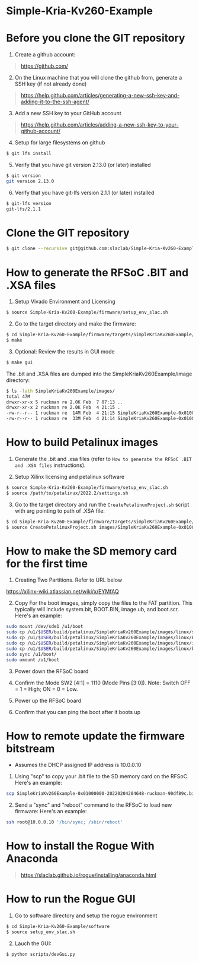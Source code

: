 # Simple-Kria-Kv260-Example

<!--- ######################################################## -->

# Before you clone the GIT repository

1) Create a github account:
> https://github.com/

2) On the Linux machine that you will clone the github from, generate a SSH key (if not already done)
> https://help.github.com/articles/generating-a-new-ssh-key-and-adding-it-to-the-ssh-agent/

3) Add a new SSH key to your GitHub account
> https://help.github.com/articles/adding-a-new-ssh-key-to-your-github-account/

4) Setup for large filesystems on github

```bash
$ git lfs install
```

5) Verify that you have git version 2.13.0 (or later) installed 

```bash
$ git version
git version 2.13.0
```

6) Verify that you have git-lfs version 2.1.1 (or later) installed 

```bash
$ git-lfs version
git-lfs/2.1.1
```

<!--- ######################################################## -->

# Clone the GIT repository

```bash
$ git clone --recursive git@github.com:slaclab/Simple-Kria-Kv260-Example
```

<!--- ######################################################## -->

# How to generate the RFSoC .BIT and .XSA files

1) Setup Vivado Environment and Licensing

```bash
$ source Simple-Kria-Kv260-Example/firmware/setup_env_slac.sh
```

2) Go to the target directory and make the firmware:

```bash
$ cd Simple-Kria-Kv260-Example/firmware/targets/SimpleKriaKv260Example/
$ make
```

3) Optional: Review the results in GUI mode

```bash
$ make gui
```

The .bit and .XSA files are dumped into the SimpleKriaKv260Example/image directory:

```bash
$ ls -lath SimpleKriaKv260Example/images/
total 47M
drwxr-xr-x 5 ruckman re 2.0K Feb  7 07:13 ..
drwxr-xr-x 2 ruckman re 2.0K Feb  4 21:15 .
-rw-r--r-- 1 ruckman re  14M Feb  4 21:15 SimpleKriaKv260Example-0x01000000-20220204204648-ruckman-90df89c.xsa
-rw-r--r-- 1 ruckman re  33M Feb  4 21:14 SimpleKriaKv260Example-0x01000000-20220204204648-ruckman-90df89c.bit
```

<!--- ######################################################## -->

# How to build Petalinux images

1) Generate the .bit and .xsa files (refer to `How to generate the RFSoC .BIT and .XSA files` instructions).

2) Setup Xilinx licensing and petalinux software

```bash
$ source Simple-Kria-Kv260-Example/firmware/setup_env_slac.sh
$ source /path/to/petalinux/2022.2/settings.sh
```

3) Go to the target directory and run the `CreatePetalinuxProject.sh` script with arg pointing to path of .XSA file:

```bash
$ cd Simple-Kria-Kv260-Example/firmware/targets/SimpleKriaKv260Example/
$ source CreatePetalinuxProject.sh images/SimpleKriaKv260Example-0x01000000-20220204204648-ruckman-90df89c.xsa
```

<!--- ######################################################## -->

# How to make the SD memory card for the first time

1) Creating Two Partitions.  Refer to URL below

https://xilinx-wiki.atlassian.net/wiki/x/EYMfAQ

2) Copy For the boot images, simply copy the files to the FAT partition.
This typically will include system.bit, BOOT.BIN, image.ub, and boot.scr.  Here's an example:

```bash
sudo mount /dev/sde1 /u1/boot
sudo cp /u1/$USER/build/petalinux/SimpleKriaKv260Example/images/linux/system.bit /u1/boot/.
sudo cp /u1/$USER/build/petalinux/SimpleKriaKv260Example/images/linux/BOOT.BIN   /u1/boot/.
sudo cp /u1/$USER/build/petalinux/SimpleKriaKv260Example/images/linux/image.ub   /u1/boot/.
sudo cp /u1/$USER/build/petalinux/SimpleKriaKv260Example/images/linux/boot.scr   /u1/boot/.
sudo sync /u1/boot/
sudo umount /u1/boot
```

3) Power down the RFSoC board

4) Confirm the Mode SW2 [4:1] = 1110 (Mode Pins [3:0]). Note: Switch OFF = 1 = High; ON = 0 = Low.

5) Power up the RFSoC board

6) Confirm that you can ping the boot after it boots up

<!--- ######################################################## -->

# How to remote update the firmware bitstream

- Assumes the DHCP assigned IP address is 10.0.0.10

1) Using "scp" to copy your .bit file to the SD memory card on the RFSoC.  Here's an example:

```bash
scp SimpleKriaKv260Example-0x01000000-20220204204648-ruckman-90df89c.bit root@10.0.0.10:/media/sd-mmcblk0p1/system.bit
```

2) Send a "sync" and "reboot" command to the RFSoC to load new firmware:  Here's an example:

```bash
ssh root@10.0.0.10 '/bin/sync; /sbin/reboot'
```

<!--- ######################################################## -->

# How to install the Rogue With Anaconda

> https://slaclab.github.io/rogue/installing/anaconda.html

<!--- ######################################################## -->

# How to run the Rogue GUI

1) Go to software directory and setup the rogue environment

```bash
$ cd Simple-Kria-Kv260-Example/software
$ source setup_env_slac.sh
```

2) Lauch the GUI:

```bash
$ python scripts/devGui.py
```

<!--- ######################################################## -->

